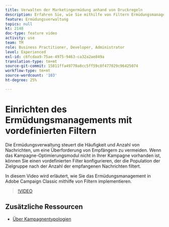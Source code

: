 ```yaml
---
title: Verwalten der Marketingermüdung anhand von Druckregeln
description: Erfahren Sie, wie Sie mithilfe von Filtern Ermüdungsmanagement in Adobe Campaign Classic implementieren.
feature: Ermüdungsverwaltung
topics: null
kt: 2148
doc-type: feature video
activity: use
team: TM
role: Business Practitioner, Developer, Administrator
level: Experienced
exl-id: c6fcdaa9-75ae-4975-9463-ca32a2ae849a
translation-type: tm+mt
source-git-commit: 15811ffa49770a8cc5ff59c8f477029c96425074
workflow-type: tm+mt
source-wordcount: '103'
ht-degree: 25%

---
```


# Einrichten des Ermüdungsmanagements mit vordefinierten Filtern

Die Ermüdungsverwaltung steuert die Häufigkeit und Anzahl von Nachrichten, um eine Überforderung von Empfängern zu vermeiden. Wenn das Kampagne-Optimierungsmodul nicht in Ihrer Kampagne vorhanden ist, können Sie einen vordefinierten Filter konfigurieren, der die Population der Zielgruppe nach der Anzahl der empfangenen Nachrichten filtert.

In diesem Video wird erläutert, wie Sie das Ermüdungsmanagement in Adobe Campaign Classic mithilfe von Filtern implementieren.

>[!VIDEO](https://video.tv.adobe.com/v/25091?quality=12)

## Zusätzliche Ressourcen

* [Über Kampagnentypologien](https://docs.adobe.com/content/help/en/campaign-classic/using/orchestrating-campaigns/campaign-optimization/about-campaign-typologies.html)
